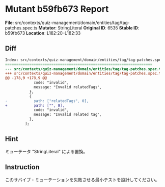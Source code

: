 # Mutant b59fb673 Report

**File**: src/contexts/quiz-management/domain/entities/tag/tag-patches.spec.ts
**Mutator**: StringLiteral
**Original ID**: 6535
**Stable ID**: b59fb673
**Location**: L182:20–L182:33

## Diff

```diff
Index: src/contexts/quiz-management/domain/entities/tag/tag-patches.spec.ts
===================================================================
--- src/contexts/quiz-management/domain/entities/tag/tag-patches.spec.ts	original
+++ src/contexts/quiz-management/domain/entities/tag/tag-patches.spec.ts	mutated #6535
@@ -178,9 +178,9 @@
             code: "invalid",
             message: "Invalid relatedTags",
           },
           {
-            path: ["relatedTags", 0],
+            path: ["", 0],
             code: "invalid",
             message: "Invalid related tag",
           },
         ];
```

## Hint

ミューテータ "StringLiteral" による置換。

## Instruction

このサバイブ・ミューテーションを失敗させる最小テストを設計してください。
